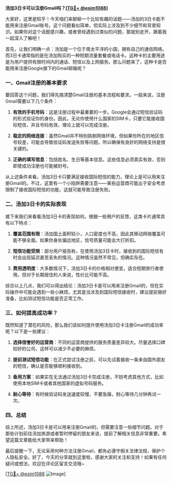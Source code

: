 **汤加3日卡可以注册Gmail吗？[[TG💪+ @esim1088](https://t.me/s/esim1088)]**

大家好，这里是知乎！今天咱们来聊聊一个比较有趣的话题——汤加的3日卡能不能用来注册Gmail账号。这个问题看似简单，但实际上涉及到不少细节和背景知识。如果你对这个话题感兴趣，或者曾经遇到过类似的问题，那就别走开，跟着我一起深入了解吧！

首先，让我们明确一点：汤加是一个位于南太平洋的小国，拥有自己的通信网络。而3日卡通常指的是在汤加购买的一种短期流量套餐或电话卡。这种卡的主要用途是为用户提供有限时间内的通话、短信以及上网服务。那么问题来了，这种卡是否能用来注册Google旗下的Gmail邮箱呢？

### 一、Gmail注册的基本要求

要回答这个问题，我们得先搞清楚Gmail注册的基本流程和要求。一般来说，注册Gmail需要以下几个条件：

1. **有效的手机号码**：这是注册过程中最重要的一步。Google会通过短信验证码的形式验证你的身份。因此，无论你使用什么国家的SIM卡，只要它能接收国际短信，并且号码有效，理论上就可以完成注册。

2. **稳定的网络连接**：虽然Gmail并不特别挑剔网络环境，但如果你所在的地区信号较差，可能会导致验证码发送失败等问题。所以确保有良好的网络支持是很关键的。

3. **正确的填写信息**：包括姓名、生日等基本信息。这些信息必须真实有效，否则即使成功注册也可能被封号。

从上述条件来看，汤加3日卡只要满足接收国际短信的能力，理论上是可以用来注册Gmail的。不过，这里有一个小陷阱需要注意——某些运营商可能出于安全考虑限制了接收国际短信的功能，这就可能导致注册失败。

### 二、汤加3日卡的实际表现

接下来我们来看看汤加3日卡的表现如何。根据一些用户的反馈，这类卡片通常具有以下特点：

1. **覆盖范围有限**：汤加国土面积较小，人口密度也不高，因此其移动网络覆盖可能不够全面。如果你身处偏远地区，信号质量可能会大打折扣。

2. **短信功能受限**：部分用户报告称，在使用汤加3日卡时，接收到的国际短信有时会出现延迟甚至丢失的情况。这种情况虽然不常见，但确实存在。

3. **费用透明度**：大多数情况下，汤加3日卡的价格相对便宜，适合短期旅行者使用。但对于长期居住的人来说，性价比可能不高。

综合以上几点，我们可以得出结论：汤加3日卡是可以用来注册Gmail的，但在实际操作中可能会遇到一些小麻烦。尤其是当涉及到国际短信接收时，建议提前做好准备，比如测试短信功能是否正常工作。

### 三、如何提高成功率？

既然知道了潜在的风险，那么我们该如何提升使用汤加3日卡注册Gmail的成功率呢？以下是一些建议：

1. **选择信誉好的运营商**：不同的运营商提供的服务质量差异较大。尽量选择口碑较好的公司，这样可以减少不必要的麻烦。

2. **提前测试短信功能**：在正式尝试注册之前，可以先试着接收一条来自国外朋友的短信，确认是否能够顺利接收到。

3. **备用方案**：如果实在无法通过汤加3日卡完成注册，不妨考虑其他方式，比如使用本地SIM卡或者其他国家的虚拟号码服务。

4. **耐心等待**：有时候验证码发送速度较慢，不要急躁，耐心等待几分钟再试一次。

### 四、总结

综上所述，汤加3日卡是可以用来注册Gmail的，但需要注意一些细节问题。对于那些计划前往汤加旅游或者暂时停留的朋友来说，提前了解相关信息非常重要。希望这篇文章能给大家带来帮助！

最后提醒一下，无论采用何种方法注册Gmail，都务必遵守相关法律法规，保护个人隐私安全。好了，今天的分享就到这里啦，感谢大家的关注和支持！如果有任何疑问或想法，欢迎在评论区留言交流哦~

[[TG💪+ @esim1088](https://t.me/s/esim1088) ![Image](https://i.postimg.cc/4NQfJmqS/Snipaste-2025-05-13-00-14-12.png)]